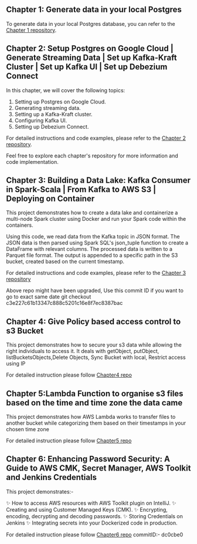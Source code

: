 
## Chapter 1: Generate data in your local Postgres

To generate data in your local Postgres database, you can refer to the [Chapter 1 repository](https://github.com/Noosarpparashar/startupv2/tree/master/python/dataGenerator/ecart).

## Chapter 2: Setup Postgres on Google Cloud | Generate Streaming Data | Set up Kafka-Kraft Cluster | Set up Kafka UI | Set up Debezium Connect

In this chapter, we will cover the following topics:

1. Setting up Postgres on Google Cloud.
2. Generating streaming data.
3. Setting up a Kafka-Kraft cluster.
4. Configuring Kafka UI.
5. Setting up Debezium Connect.

For detailed instructions and code examples, please refer to the [Chapter 2 repository](https://github.com/Noosarpparashar/startupv2/tree/master/python/dataGenerator/ecart_v2).

Feel free to explore each chapter's repository for more information and code implementation.

## Chapter 3: Building a Data Lake: Kafka Consumer in Spark-Scala | From Kafka to AWS S3 | Deploying on Container

This project demonstrates how to create a data lake and containerize a multi-node Spark cluster using Docker and run your Spark code within the containers.

Using this code, we read data from the Kafka topic in JSON format. The JSON data is then parsed using Spark SQL's json_tuple function to create a DataFrame with relevant columns. The processed data is written to a Parquet file format. The output is appended to a specific path in the S3 bucket, created based on the current timestamp.

For detailed instructions and code examples, please refer to the [Chapter 3 repository](https://github.com/Noosarpparashar/ecart-migration)

Above repo might have been upgraded, Use this commit ID if you want to go to exact same date
git checkout c3e227c61b13347c888c5201c16e8f7ec8387bac
## Chapter 4: Give Policy based access control to s3 Bucket

This project demonstrates how to  secure your s3 data  while allowing the right individuals to access it.
It deals with getObject, putObject, listBucketsObjects,Delete Objects, Sync Bucket with local, Restrict access using IP

For detailed instruction please follow [Chapter4 repo](https://github.com/Noosarpparashar/howTo/blob/main/AttachPolicyIns3.txt)

## Chapter 5:Lambda Function to organise s3 files based on the time and time zone the data came

This project demonstrates how AWS Lambda works to transfer files to another bucket while categorizing them based on their timestamps in your chosen time zone

For detailed instruction please follow [Chapter5 repo](https://github.com/Noosarpparashar/howTo/blob/main/TransferAndCategoriseFilesUsingLambda.txt)

## Chapter 6: Enhancing Password Security: A Guide to AWS CMK, Secret Manager, AWS Toolkit and Jenkins Credentials

This project demonstrates:-

✨ How to access AWS resources with AWS Toolkit plugin on IntelliJ.
✨ Creating and using Customer Managed Keys (CMK).
✨ Encrypting, encoding, decrypting and decoding passwords.
✨ Storing Credentials on Jenkins
✨ Integrating secrets into your Dockerized code in production.

For detailed instruction please follow [Chapter6 repo](https://github.com/Noosarpparashar/ecart-migration) commitID:- dc0cbe0

